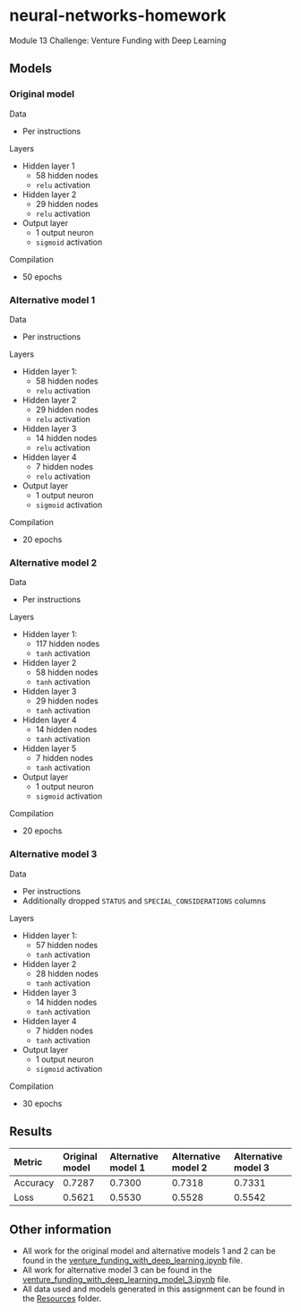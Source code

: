 # neural-networks-homework
Module 13 Challenge: Venture Funding with Deep Learning

## Models
### Original model
Data
- Per instructions

Layers
- Hidden layer 1
  - 58 hidden nodes
  - `relu` activation
- Hidden layer 2
  - 29 hidden nodes
  - `relu` activation
- Output layer
  - 1 output neuron
  - `sigmoid` activation

Compilation
- 50 epochs

### Alternative model 1
Data
- Per instructions

Layers
- Hidden layer 1:
  - 58 hidden nodes
  - `relu` activation
- Hidden layer 2
  - 29 hidden nodes
  - `relu` activation
- Hidden layer 3
  - 14 hidden nodes
  - `relu` activation
- Hidden layer 4
  - 7 hidden nodes
  - `relu` activation
- Output layer
  - 1 output neuron
  - `sigmoid` activation

Compilation
- 20 epochs

### Alternative model 2
Data
- Per instructions

Layers
- Hidden layer 1:
  - 117 hidden nodes
  - `tanh` activation
- Hidden layer 2
  - 58 hidden nodes
  - `tanh` activation
- Hidden layer 3
  - 29 hidden nodes
  - `tanh` activation
- Hidden layer 4
  - 14 hidden nodes
  - `tanh` activation
- Hidden layer 5
  - 7 hidden nodes
  - `tanh` activation
- Output layer
  - 1 output neuron
  - `sigmoid` activation

Compilation
- 20 epochs

### Alternative model 3
Data
- Per instructions
- Additionally dropped `STATUS` and `SPECIAL_CONSIDERATIONS` columns

Layers
- Hidden layer 1:
  - 57 hidden nodes
  - `tanh` activation
- Hidden layer 2
  - 28 hidden nodes
  - `tanh` activation
- Hidden layer 3
  - 14 hidden nodes
  - `tanh` activation
- Hidden layer 4
  - 7 hidden nodes
  - `tanh` activation
- Output layer
  - 1 output neuron
  - `sigmoid` activation

Compilation
- 30 epochs

## Results

| Metric | Original model | Alternative model 1 | Alternative model 2 | Alternative model 3 |
|:--- |:--- |:--- |:--- |:--- |
| Accuracy | 0.7287 | 0.7300 | 0.7318 | 0.7331 |
| Loss | 0.5621 | 0.5530 | 0.5528 | 0.5542 |

## Other information
- All work for the original model and alternative models 1 and 2 can be found in the [venture_funding_with_deep_learning.ipynb](https://github.com/julianritchey/neural-networks-homework/blob/main/venture_funding_with_deep_learning.ipynb) file.
- All work for alternative model 3 can be found in the [venture_funding_with_deep_learning_model_3.ipynb](https://github.com/julianritchey/neural-networks-homework/blob/main/venture_funding_with_deep_learning_model_3.ipynb) file.
- All data used and models generated in this assignment can be found in the [Resources](https://github.com/julianritchey/neural-networks-homework/tree/main/Resources) folder.